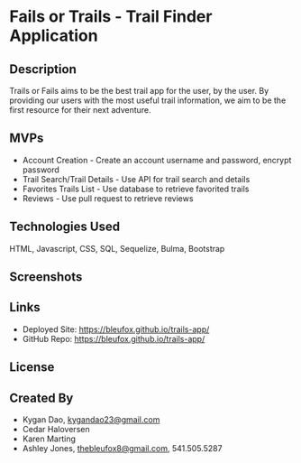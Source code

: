 # Fails or Trails - Trail Finder Application

## Description
Trails or Fails aims to be the best trail app for the user, by the user. By providing our users with
the most useful trail information, we aim to be the first resource for their next adventure.

## MVPs

- Account Creation - Create an account username and password, encrypt password
- Trail Search/Trail Details - Use API for trail search and details
- Favorites Trails List - Use database to retrieve favorited trails
- Reviews - Use pull request to retrieve reviews

## Technologies Used
HTML, Javascript, CSS, SQL, Sequelize, Bulma, Bootstrap

## Screenshots

## Links
* Deployed Site: https://bleufox.github.io/trails-app/
* GitHub Repo: https://bleufox.github.io/trails-app/

## License

## Created By
* Kygan Dao, kygandao23@gmail.com
* Cedar Haloversen
* Karen Marting
* Ashley Jones, thebleufox8@gmail.com, 541.505.5287

